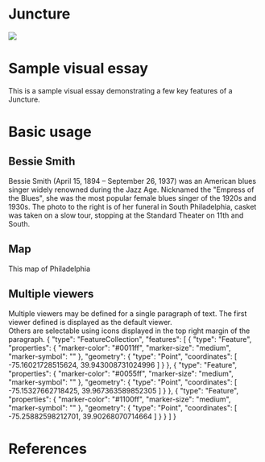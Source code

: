 # Juncture
<a href="https://juncture-digital.org"><img src="https://juncture-digital.org/images/ve-button.png"></a>

<param ve-config 
       title="Philadelphia Jazz"
       author="David Satten-López"
       banner="https://gisgeography.com/wp-content/uploads/2020/06/Philadelphia-Map-Feature.jpg" 
       layout="vertical">

<!-- Entities discussed throughout the essay are typically defined before the essay text and
     are thus available in all text.  Entity identifiers (QIDs) can be found in either
     Wikipedia or Wikidata (https://www.wikidata.org)> -->
<param ve-entity eid="Q93349"> <!-- Bessie Smith -->
<param ve-entity eid="Q6226777"> <!-- John Coltrane House -->
<param ve-entity eid="Q354508"> <!-- Sun Ra -->
<param ve-entity eid="Q43385735"> <!-- Earle Theatre -->

# Sample visual essay

This is a sample visual essay demonstrating a few key features of a Juncture. 


# Basic usage

## Bessie Smith

Bessie Smith (April 15, 1894 – September 26, 1937) was an American blues singer widely renowned during the Jazz Age. Nicknamed the "Empress of the Blues", she was the most popular female blues singer of the 1920s and 1930s. The photo to the right is of her funeral in South Philadelphia, casket was taken on a slow tour, stopping at the Standard Theater on 11th and South.
<param ve-image 
       label="Bessie Smith" 
       description="Photo" 
       license="public domain" 
       url="https://phillyjazzblog.files.wordpress.com/2015/03/bessie-smith-funeral-procession-e14261306305761.jpg">

## Map

This map of Philadelphia 
<param ve-map zoom="6">
<param ve-map-layer geojson title="Worlds most populated cities" url="cities.json">

## Multiple viewers

Multiple viewers may be defined for a single paragraph of text.  The first viewer defined is displayed as the default viewer.  
Others are selectable using icons displayed in the top right margin of the paragraph.
{
  "type": "FeatureCollection",
  "features": [
    {
      "type": "Feature",
      "properties": {
        "marker-color": "#0011ff",
        "marker-size": "medium",
        "marker-symbol": ""
      },
      "geometry": {
        "type": "Point",
        "coordinates": [
          -75.16021728515624,
          39.943008731024996
        ]
      }
    },
    {
      "type": "Feature",
      "properties": {
        "marker-color": "#0055ff",
        "marker-size": "medium",
        "marker-symbol": ""
      },
      "geometry": {
        "type": "Point",
        "coordinates": [
          -75.15327662718425,
          39.967363589852305
        ]
      }
    },
    {
      "type": "Feature",
      "properties": {
        "marker-color": "#1100ff",
        "marker-size": "medium",
        "marker-symbol": ""
      },
      "geometry": {
        "type": "Point",
        "coordinates": [
          -75.25882598212701,
          39.90268070714664
        ]
      }
    }
  ]
}

# References

[^1]: [Wikipedia: Girl with a Pearl Earring](https://en.wikipedia.org/wiki/Girl_with_a_Pearl_Earring)

